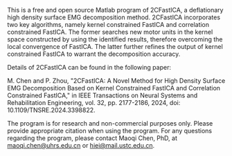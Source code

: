 This is a free and open source Matlab program of 2CFastICA, a deflationary high density surface EMG decomposition method. 
2CFastICA incorporates two key algorithms, namely kernel constrained FastICA and correlation constrained FastICA. 
The former searches new motor units in the kernel space constructed by using the identified results, therefore overcoming the local convergence of FastICA.
The latter further refines the output of kernel constrained FastICA to warrant the decomposition accuracy.

Details of 2CFastICA can be found in the following paper:

M. Chen and P. Zhou, "2CFastICA: A Novel Method for High Density Surface EMG Decomposition Based on Kernel Constrained FastICA and Correlation Constrained FastICA," in IEEE Transactions on Neural Systems and Rehabilitation Engineering, vol. 32, pp. 2177-2186, 2024, doi: 10.1109/TNSRE.2024.3398822.

The program is for research and non-commercial purposes only. Please provide appropriate citation when using the program.
For any questions regarding the program, please contact Maoqi Chen, PhD, at maoqi.chen@uhrs.edu.cn or hiei@mail.ustc.edu.cn.
